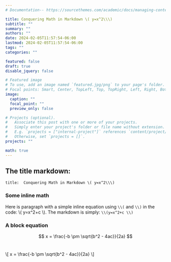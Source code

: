 ```yaml
---   
# Documentation-- https://sourcethemes.com/academic/docs/managing-content/

title: Conquering Math in Markdown \( y=x^2\\\)
subtitle: ""
summary: ""
authors: ""
date: 2024-02-05T11:57:54-06:00
lastmod: 2024-02-05T11:57:54-06:00
tags: ""
categories: ""

featured: false
draft: true
disable_jquery: false

# Featured image
# To use, add an image named `featured.jpg/png` to your page's folder.
# Focal points: Smart, Center, TopLeft, Top, TopRight, Left, Right, BottomLeft, Bottom, BottomRight.
image:
  caption: ""
  focal_point: ""
  preview_only: false

# Projects (optional).
#   Associate this post with one or more of your projects.
#   Simply enter your project's folder or file name without extension.
#   E.g. `projects = ["internal-project"]` references `content/project/deep-learning/index.md`.
#   Otherwise, set `projects = []`.
projects: ""

math: true
---
```


## The title markdown: 
`` title:  Conquering Math in Markdown \( y=x^2\\\) ``


### Some inline math

Here is paragraph with a simple inline equation using ``\\(`` and ``\\)`` in the code: \\( y=x^2+c \\). The markdown is simply: 
``
 \\(y=x^2+c \\)
``
### A block equation

$$
x = \frac{-b \pm \sqrt{b^2 - 4ac}}{2a}
$$
<br> 
   


\\[
x = \frac{-b \pm \sqrt{b^2 - 4ac}}{2a}
\\]
